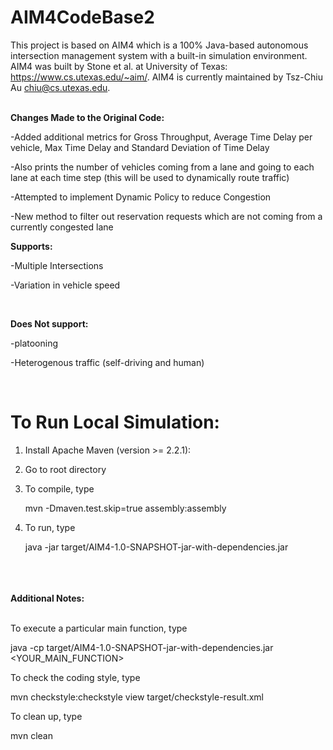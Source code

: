 # AIM4CodeBase2 
This project is based on AIM4 which is a 100% Java-based autonomous intersection management system with a built-in simulation environment. AIM4 was built by Stone et al. at University of Texas: https://www.cs.utexas.edu/~aim/. 
AIM4 is currently maintained by Tsz-Chiu Au <chiu@cs.utexas.edu>.
<br>
<br>

<b> Changes Made to the Original Code: </b>

   -Added additional metrics for Gross Throughput, Average Time Delay per vehicle, Max Time Delay and Standard Deviation of Time Delay
   
   -Also prints the number of vehicles coming from a lane and going to each lane at each time step (this will be used to dynamically route traffic)
   
   -Attempted to implement Dynamic Policy to reduce Congestion 
   
   -New method to filter out reservation requests which are not coming from a currently congested lane
<br>

   
<b>Supports:</b>
   
   -Multiple Intersections
      
   -Variation in vehicle speed
   
   <br>
   
<b>Does Not support: </b> 
   
   -platooning
   
   -Heterogenous traffic (self-driving and human)

   <br>

# To Run Local Simulation: 

1. Install Apache Maven (version >= 2.2.1):

2. Go to root directory

3. 
   To compile, type

   mvn -Dmaven.test.skip=true assembly:assembly


4. 
    To run, type

    java -jar target/AIM4-1.0-SNAPSHOT-jar-with-dependencies.jar

<br>
<br>
<br>
<b>Additional Notes:</b>
<br>
<br>

To execute a particular main function, type

  java -cp target/AIM4-1.0-SNAPSHOT-jar-with-dependencies.jar <YOUR_MAIN_FUNCTION>

To check the coding style, type

  mvn checkstyle:checkstyle
  view target/checkstyle-result.xml

To clean up, type

  mvn clean

